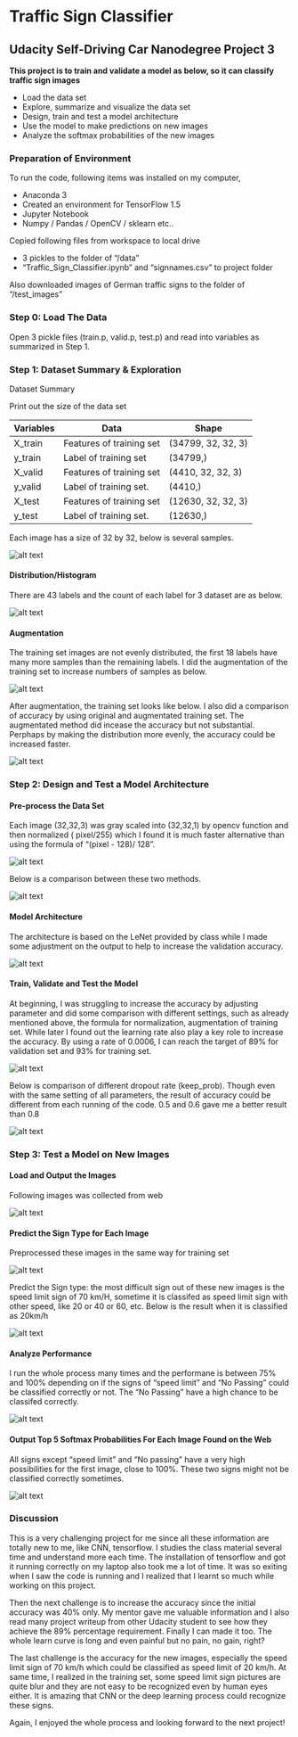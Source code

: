#  **Traffic Sign Classifier** 
## Udacity Self-Driving Car Nanodegree Project 3

**This project is to train and validate a model as below, so it can classify traffic sign images**

* Load the data set 
* Explore, summarize and visualize the data set
* Design, train and test a model architecture
* Use the model to make predictions on new images
* Analyze the softmax probabilities of the new images



[//]: # (Image References)

[image1]: ./images/img1.png "img1"
[image2]: ./images/img2.png "img2"
[image3]: ./images/img3.png "img3"
[image4]: ./images/img4.png "img4"
[image5]: ./images/img5.png "img5"
[image6]: ./images/img6.png "img6"
[image7]: ./images/img7.png "img7"
[image8]: ./images/img8.png "img8"
[image9]: ./images/img9.png "img9"
[image10]: ./images/img10.png "img10"
[image11]: ./images/img11.png "img11"
[image12]: ./images/img12.png "img12"
[image13]: ./images/img13.png "img13"
[image14]: ./images/img14.png "img14"

### Preparation of Environment


To run the code, following items was installed on my computer, 

* Anaconda 3
* Created an environment for TensorFlow 1.5
* Jupyter Notebook
* Numpy / Pandas / OpenCV / sklearn etc..

Copied following files from workspace to local drive
* 3 pickles to the folder of “/data”
* “Traffic_Sign_Classifier.ipynb” and “signnames.csv” to project folder

Also downloaded images of German traffic signs to the folder of “/test_images”


### Step 0: Load The Data

Open 3 pickle files (train.p, valid.p, test.p) and read into variables as summarized in Step 1.

### Step 1: Dataset Summary & Exploration

Dataset Summary

Print out the size of the data set

Variables | Data | Shape
----------|----------- |-----------
X_train | Features of training set | (34799, 32, 32, 3)
y_train | Label of training set | (34799,)
X_valid | Features of training set | (4410, 32, 32, 3) 
y_valid | Label of training set. | (4410,)
X_test | Features of training set | (12630, 32, 32, 3)
y_test | Label of training set. | (12630,)


Each image has a size of 32 by 32, below is several samples.
 
 ![alt text][image1]
 
#### Distribution/Histogram

There are 43 labels and the count of each label for 3 dataset are as below.

 ![alt text][image2]
 
#### Augmentation

The training set images are not evenly distributed, the first 18 labels have many more samples than the remaining labels. I did the augmentation of the training set to increase numbers of samples as below. 


 ![alt text][image3]
 
After augmentation, the training set looks like below.  I also did a comparison of accuracy by using original and augmentated training set. The augmentated method did incease the accuracy but not substantial.  Perphaps by making the distribution more evenly, the accuracy could be increased faster.

 ![alt text][image4]
 

### Step 2: Design and Test a Model Architecture

#### Pre-process the Data Set

Each image (32,32,3) was gray scaled into (32,32,1) by opencv function and then normalized ( pixel/255) which I found it is much faster alternative than using  the formula of “(pixel - 128)/ 128”.  

 ![alt text][image5]
  
Below is a comparison between these two methods.

 ![alt text][image6]
 
 
#### Model Architecture

The architecture is based on the LeNet provided by class while I made some adjustment on the output to help to increase the validation accuracy.

 ![alt text][image7]

#### Train, Validate and Test the Model

At beginning, I was struggling to increase the accuracy by adjusting parameter and did some comparison with different settings, such as already mentioned above, the formula for normalization, augmentation of training set. While later I found out the learning rate also play a key role to increase the accuracy. By using a rate of 0.0006, I can reach the target of 89% for validation set and 93% for training set.

 ![alt text][image8]
 
Below is comparison of different dropout rate (keep_prob). Though even with the same setting of all parameters, the result of accuracy could be different from each running of the code.  0.5 and 0.6 gave me a better result than 0.8

 ![alt text][image9]
 
### Step 3: Test a Model on New Images

#### Load and Output the Images

Following images was collected from web

 ![alt text][image10]
 
#### Predict the Sign Type for Each Image

Preprocessed these images in the same way for training set

 ![alt text][image11]
 
Predict the Sign type: the most difficult sign out of these new images is the speed limit sign of 70 km/H, sometime it is classifed as speed limit sign with other speed, like 20 or 40 or 60, etc.  Below is the result when it is classified as 20km/h
 
  ![alt text][image12]
 
#### Analyze Performance

I run the whole process many times and the performane is between 75% and 100% depending on if the signs of  “speed limit” and “No Passing” could be classified correctly or not.  The “No Passing” have a high chance to be classifed correctly. 

 ![alt text][image13]
 
#### Output Top 5 Softmax Probabilities For Each Image Found on the Web

All signs except “speed limit” and “No passing” have a very high possibilities for the first image, close to 100%. These two signs might not be classified correctly sometimes.

 ![alt text][image14]
 
 
### Discussion

This is a very challenging project for me since all these information are totally new to me, like CNN, tensorflow.  I studies the class material several time and understand more each time. The installation of tensorflow and got it running correctly on my laptop also took me a lot of time. It was so exiting when I saw the code is running and I realized that I learnt so much while working on this project. 

Then the next challenge is to increase the accuracy since the initial accuracy was 40% only. My mentor gave me valuable information and I also read many project writeup from other Udacity student to see how they achieve the 89% percentage requirement. Finally I can made it too. The whole learn curve is long and even painful but no pain, no gain, right?

The last challenge is the accuracy for the new images, especially the speed limit sign of 70 km/h which could be classified as speed limit of 20 km/h. At same time, I realized in the training set, some speed limit sign pictures are quite blur and they are not easy to be recognized even by human eyes either. It is amazing that CNN or the deep learning process could recognize these signs.

Again, I enjoyed the whole process and looking forward to the next project!

 